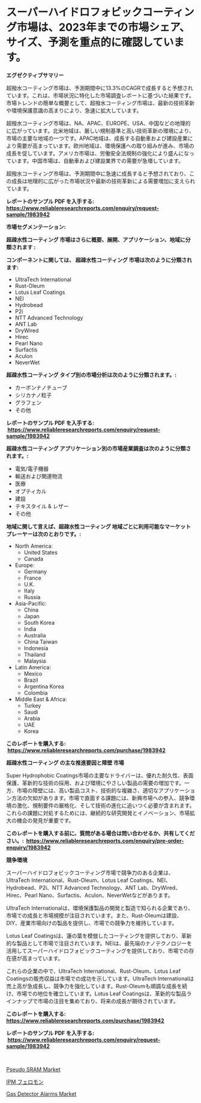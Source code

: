 <p><h1>スーパーハイドロフォビックコーティング市場は、2023年までの市場シェア、サイズ、予測を重点的に確認しています。</h1></p><p><strong>エグゼクティブサマリー</strong></p>
<p><p>超撥水コーティング市場は、予測期間中に13.3%のCAGRで成長すると予想されています。これは、市場状況に特化した市場調査レポートに基づいた結果です。市場トレンドの簡単な概要として、超撥水コーティング市場は、最新の技術革新や環境保護意識の高まりにより、急速に拡大しています。</p><p>超撥水コーティング市場は、NA、APAC、EUROPE、USA、中国などの地理的に広がっています。北米地域は、厳しい規制基準と高い技術革新の環境により、市場の主要な地域の一つです。APAC地域は、成長する自動車および建設産業により需要が高まっています。欧州地域は、環境保護への取り組みが進み、市場の成長を促しています。アメリカ市場は、労働安全法規制の強化により盛んになっています。中国市場は、自動車および建設業界での需要が急増しています。</p><p>超撥水コーティング市場は、予測期間中に急速に成長すると予想されており、この成長は地理的に広がった市場状況や最新の技術革新による需要増加に支えられています。</p></p>
<p><strong>レポートのサンプル PDF を入手する: <a href="https://www.reliableresearchreports.com/enquiry/request-sample/1983942">https://www.reliableresearchreports.com/enquiry/request-sample/1983942</a></strong></p>
<p><strong>市場セグメンテーション:</strong></p>
<p><strong> 超疎水性コーティング 市場はさらに概要、展開、アプリケーション、地域に分類されます :</strong></p>
<p><strong>コンポーネントに関しては、 超疎水性コーティング 市場は次のように分類されます: &nbsp;</strong></p>
<p><ul><li>UltraTech International</li><li>Rust-Oleum</li><li>Lotus Leaf Coatings</li><li>NEI</li><li>Hydrobead</li><li>P2i</li><li>NTT Advanced Technology</li><li>ANT Lab</li><li>DryWired</li><li>Hirec</li><li>Pearl Nano</li><li>Surfactis</li><li>Aculon</li><li>NeverWet</li></ul></p>
<p><strong> 超疎水性コーティング タイプ別の市場分析は次のように分類されます。:</strong></p>
<p><ul><li>カーボンナノチューブ</li><li>シリカナノ粒子</li><li>グラフェン</li><li>その他</li></ul></p>
<p><strong>レポートのサンプル PDF を入手する: &nbsp;<a href="https://www.reliableresearchreports.com/enquiry/request-sample/1983942">https://www.reliableresearchreports.com/enquiry/request-sample/1983942</a></strong></p>
<p><strong> 超疎水性コーティング アプリケーション別の市場産業調査は次のように分類されます。:</strong></p>
<p><ul><li>電気/電子機器</li><li>輸送および関連物流</li><li>医療</li><li>オプティカル</li><li>建設</li><li>テキスタイル & レザー</li><li>その他</li></ul></p>
<p><strong>地域に関して言えば、超疎水性コーティング 地域ごとに利用可能なマーケットプレーヤーは次のとおりです。:</strong></p>
<p><ul>
    <li>
        North America:
        <ul>
            <li>United States</li>
            <li>Canada</li>
        </ul>
    </li>
    <li>
        Europe:
        <ul>
            <li>Germany</li>
            <li>France</li>
            <li>U.K.</li>
            <li>Italy</li>
            <li>Russia</li>
        </ul>
    </li>
    <li>
        Asia-Pacific:
        <ul>
            <li>China</li>
            <li>Japan</li>
            <li>South Korea</li>
            <li>India</li>
            <li>Australia</li>
            <li>China Taiwan</li>
            <li>Indonesia</li>
            <li>Thailand</li>
            <li>Malaysia</li>
        </ul>
    </li>
    <li>
        Latin America:
        <ul>
            <li>Mexico</li>
            <li>Brazil</li>
            <li>Argentina Korea</li>
            <li>Colombia</li>
        </ul>
    </li>
    <li>
        Middle East & Africa:
        <ul>
            <li>Turkey</li>
            <li>Saudi</li>
            <li>Arabia</li>
            <li>UAE</li>
            <li>Korea</li>
        </ul>
    </li>
    </ul></p>
<p><strong>このレポートを購入する: &nbsp;<a href="https://www.reliableresearchreports.com/purchase/1983942">https://www.reliableresearchreports.com/purchase/1983942</a></strong></p>
<p><strong>超疎水性コーティング の主な推進要因と障壁 市場</strong></p>
<p><p>Super Hydrophobic Coatings市場の主要なドライバーは、優れた耐久性、表面保護、革新的な技術の採用、および環境にやさしい製品の需要の増加です。一方、市場の障壁には、高い製品コスト、技術的な複雑さ、適切なアプリケーション方法の欠如があります。市場で直面する課題には、新興市場への参入、競争環境の激化、規制要件の厳格化、そして技術の進化に追いつく必要が含まれます。これらの課題に対処するためには、継続的な研究開発とイノベーション、市場拡大の機会の発見が重要です。</p></p>
<p><strong>このレポートを購入する前に、質問がある場合は問い合わせるか、共有してください。:&nbsp; <a href="https://www.reliableresearchreports.com/enquiry/pre-order-enquiry/1983942">https://www.reliableresearchreports.com/enquiry/pre-order-enquiry/1983942</a></strong></p>
<p><strong>競争環境</strong></p>
<p><p>スーパーハイドロフォビックコーティング市場で競争力のある企業は、UltraTech International、Rust-Oleum、Lotus Leaf Coatings、NEI、Hydrobead、P2i、NTT Advanced Technology、ANT Lab、DryWired、Hirec、Pearl Nano、Surfactis、Aculon、NeverWetなどがあります。</p><p>UltraTech Internationalは、環境保護製品の開発と製造で知られる企業であり、市場での成長と市場規模が注目されています。また、Rust-Oleumは建設、DIY、産業市場向けの製品を提供し、市場での競争力を維持しています。</p><p>Lotus Leaf Coatingsは、蓮の葉を模倣したコーティングを提供しており、革新的な製品として市場で注目されています。NEIは、最先端のナノテクノロジーを活用してスーパーハイドロフォビックコーティングを提供しており、市場での存在感が高まっています。</p><p>これらの企業の中で、UltraTech International、Rust-Oleum、Lotus Leaf Coatingsの販売収益は市場での成功を示しています。UltraTech Internationalは売上高が急成長し、競争力を強化しています。Rust-Oleumも順調な成長を続け、市場での地位を確立しています。Lotus Leaf Coatingsは、革新的な製品ラインナップで市場の注目を集めており、将来の成長が期待されています。</p></p>
<p><strong>このレポートを購入する: &nbsp; <a href="https://www.reliableresearchreports.com/purchase/1983942">https://www.reliableresearchreports.com/purchase/1983942</a></strong></p>
<p><strong>レポートのサンプル PDF を入手する: &nbsp;<a href="https://www.reliableresearchreports.com/enquiry/request-sample/1983942">https://www.reliableresearchreports.com/enquiry/request-sample/1983942</a></strong><strong></strong></p>
<p>&nbsp;</p>
<p><p><a href="https://github.com/beatblasta/Market-Research-Report-List-2/blob/main/pseudo-sram-market.md">Pseudo SRAM Market</a></p><p><a href="https://medium.com/@alliegrater55/ipm%E3%83%95%E3%82%A7%E3%83%AD%E3%83%A2%E3%83%B3%E5%B8%82%E5%A0%B4%E5%B1%95%E6%9C%9B-%E7%94%A3%E6%A5%AD%E6%A6%82%E8%A6%81%E3%81%A8%E4%BA%88%E6%B8%AC-2024%E5%B9%B4-2031%E5%B9%B4-220e8d777b74">IPM フェロモン</a></p><p><a href="https://github.com/shotows/Market-Research-Report-List-2/blob/main/gas-detector-alarms-market.md">Gas Detector Alarms Market</a></p></p>